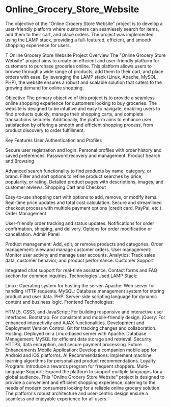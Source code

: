 # Online_Grocery_Store_Website
The objective of the "Online Grocery Store Website" project is to develop a user-friendly platform where customers can seamlessly search for items, add them to their cart, and place orders. The project was implemented using the LAMP stack, providing a full-featured, efficient, and smooth shopping experience for users.

T
Online Grocery Store Website
Project Overview
The "Online Grocery Store Website" project aims to create an efficient and user-friendly platform for customers to purchase groceries online. This platform allows users to browse through a wide range of products, add them to their cart, and place orders with ease. By leveraging the LAMP stack (Linux, Apache, MySQL, PHP), the website ensures a robust and scalable solution that caters to the growing demand for online shopping.

Objective
The primary objective of this project is to provide a seamless online shopping experience for customers looking to buy groceries. The website is designed to be intuitive and easy to navigate, enabling users to find products quickly, manage their shopping carts, and complete transactions securely. Additionally, the platform aims to enhance user satisfaction by offering a smooth and efficient shopping process, from product discovery to order fulfillment.

Key Features
User Authentication and Profiles

Secure user registration and login.
Personal profiles with order history and saved preferences.
Password recovery and management.
Product Search and Browsing

Advanced search functionality to find products by name, category, or brand.
Filter and sort options to refine product searches by price, popularity, or rating.
Detailed product pages with descriptions, images, and customer reviews.
Shopping Cart and Checkout

Easy-to-use shopping cart with options to add, remove, or modify items.
Real-time price updates and total cost calculation.
Secure and streamlined checkout process with multiple payment options (credit card, PayPal, etc.).
Order Management

User-friendly order tracking and status updates.
Notifications for order confirmation, shipping, and delivery.
Options for order modification or cancellation.
Admin Panel

Product management: Add, edit, or remove products and categories.
Order management: View and manage customer orders.
User management: Monitor user activity and manage user accounts.
Analytics: Track sales data, customer behavior, and product performance.
Customer Support

Integrated chat support for real-time assistance.
Contact forms and FAQ section for common inquiries.
Technologies Used
LAMP Stack:

Linux: Operating system for hosting the server.
Apache: Web server for handling HTTP requests.
MySQL: Database management system for storing product and user data.
PHP: Server-side scripting language for dynamic content and business logic.
Frontend Technologies:

HTML5, CSS3, and JavaScript: For building responsive and interactive user interfaces.
Bootstrap: For consistent and mobile-friendly design.
jQuery: For enhanced interactivity and AJAX functionalities.
Development and Deployment
Version Control: Git for tracking changes and collaboration.
Hosting: Deployed on a Linux-based server with Apache.
Database Management: MySQL for efficient data storage and retrieval.
Security: HTTPS, data encryption, and secure payment processing.
Future Enhancements
Mobile Application: Develop a companion mobile app for Android and iOS platforms.
AI Recommendations: Implement machine learning algorithms for personalized product recommendations.
Loyalty Program: Introduce a rewards program for frequent shoppers.
Multi-language Support: Expand the platform to support multiple languages for a global audience.
This "Online Grocery Store Website" project is designed to provide a convenient and efficient shopping experience, catering to the needs of modern consumers looking for a reliable online grocery solution. The platform's robust architecture and user-centric design ensure a seamless and enjoyable experience for all users.
